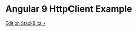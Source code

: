 # Angular 9 HttpClient Example

[Edit on StackBlitz ⚡️](https://stackblitz.com/edit/angular-9-httpclient-example)
